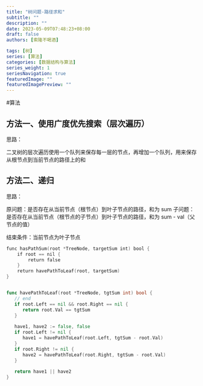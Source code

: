 ```yaml
---
title: "树问题-路径求和"
subtitle: ""
description: ""
date: 2023-05-09T07:48:23+08:00
draft: false
authors: [索隆不喝酒]

tags: [树]
series: [算法]
categories: [数据结构与算法]
series_weight: 1
seriesNavigation: true
featuredImage: ""
featuredImagePreview: ""
---
```

<!--more-->


#算法 

## 方法一、使用广度优先搜索（层次遍历）

思路：

二叉树的层次遍历使用一个队列来保存每一层的节点，再增加一个队列，用来保存从根节点到当前节点的路径上的和

## 方法二、递归

思路：

原问题：是否存在从当前节点（根节点）到叶子节点的路径，和为 sum
子问题：是否存在从当前节点（根节点的子节点）到叶子节点的路径，和为 sum - val（父节点的值）

结束条件：当前节点为叶子节点

```go
func hasPathSum(root *TreeNode, targetSum int) bool {
    if root == nil {
        return false
    }
    return havePathToLeaf(root, targetSum)
}


func havePathToLeaf(root *TreeNode, tgtSum int) bool {  
   // end  
   if root.Left == nil && root.Right == nil {  
      return root.Val == tgtSum  
   }  
  
   have1, have2 := false, false  
   if root.Left != nil {  
      have1 = havePathToLeaf(root.Left, tgtSum - root.Val)  
   }  
   if root.Right != nil {  
      have2 = havePathToLeaf(root.Right, tgtSum - root.Val)  
   }  
  
   return have1 || have2  
}
```